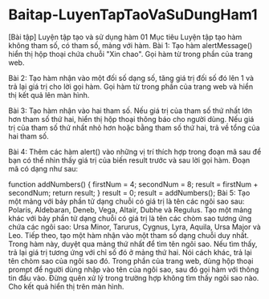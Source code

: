 # Baitap-LuyenTapTaoVaSuDungHam1
[Bài tập] Luyện tập tạo và sử dụng hàm 01 Mục tiêu Luyện tập tạo hàm không tham số, có tham số, mảng với hàm.
Bài 1: Tạo hàm alertMessage() hiển thị hộp thoại chứa chuỗi  "Xin chao". Gọi hàm từ trong phần <body> của trang web.

Bài 2: Tạo hàm nhận vào một đối số dạng số, tăng giá trị đối số đó lên 1 và trả lại giá trị cho lời gọi hàm. Gọi hàm từ trong phần <body> của trang web và hiển thị kết quả lên màn hình.

Bài 3: Tạo hàm nhận vào hai tham số. Nếu giá trị của tham số thứ nhất lớn hơn tham số thứ hai, hiển thị hộp thoại thông báo cho người dùng. Nếu giá trị của tham số thứ nhất nhỏ hơn hoặc bằng tham số thứ hai, trả về tổng của hai tham số.

Bài 4: Thêm các hàm alert() vào những vị trí thích hợp trong đoạn mã sau để bạn có thể nhìn thấy giá trị của biến result trước và sau lời gọi hàm. Đoạn mã có dạng như sau:

function addNumbers() {
    firstNum = 4;
    secondNum = 8;
    result = firstNum + secondNum;
    return result;
}
result = 0;
result = addNumbers(); 
Bài 5: Tạo một mảng với bảy phần tử dạng chuỗi có giá trị là tên các ngôi sao sau: Polaris, Aldebaran, Deneb, Vega, Altair, Dubhe và Regulus. Tạo một mảng khác với bảy phần tử dạng chuỗi có giá trị là tên các chòm sao tương ứng chứa các ngôi sao: Ursa Minor, Tarurus, Cygnus, Lyra, Aquila, Ursa Major và Leo. Tiếp theo, tạo một hàm nhận vào một tham số dạng chuỗi duy nhất. Trong hàm này, duyệt qua mảng thứ nhất để tìm tên ngôi sao. Nếu tìm thấy, trả lại giá trị tương ứng với chỉ số đó ở mảng thứ hai. Nói cách khác, trả lại tên chòm sao của ngôi sao đó. Trong phần <body> của trang web, dùng hộp thoại prompt để người dùng nhập vào tên của ngôi sao, sau đó gọi hàm với thông tin đầu vào. Đừng quên xử lý trong trường hợp không tìm thấy ngôi sao nào. Cho kết quả hiển thị trên màn hình.